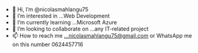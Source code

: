 - 👋 Hi, I’m @nicolasmahlangu75
- 👀 I’m interested in ...Web Development
- 🌱 I’m currently learning ...Microsoft Azure
- 💞️ I’m looking to collaborate on ...any IT-related project
- 📫 How to reach me ...nicolasmahlangu75@gmail.com or WhatsApp me on this number 0624457716

<!---
nicolasmahlangu75/nicolasmahlangu75 is a ✨ special ✨ repository because its `README.md` (this file) appears on your GitHub profile.
You can click the Preview link to take a look at your changes.
--->

